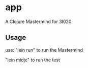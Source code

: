 # app

A Clojure Mastermind for 3I020

## Usage

use:
"lein run" to run the Mastermind

"lein midje" to run the test
